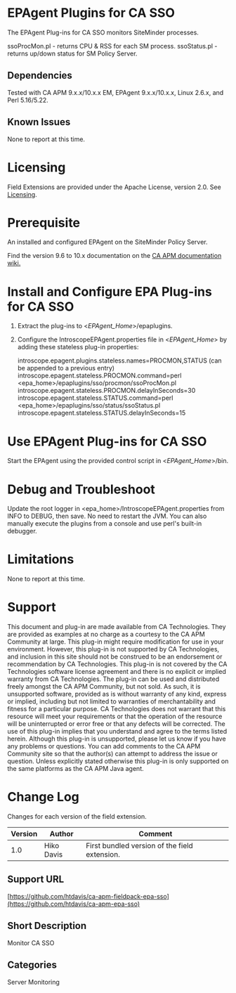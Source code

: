 # EPAgent Plugins for CA SSO

The EPAgent Plug-ins for CA SSO monitors SiteMinder processes.

ssoProcMon.pl - returns CPU & RSS for each SM process.
ssoStatus.pl - returns up/down status for SM Policy Server.  

## Dependencies
Tested with CA APM 9.x.x/10.x.x EM, EPAgent 9.x.x/10.x.x, Linux 2.6.x, and Perl 5.16/5.22.

## Known Issues
None to report at this time.

# Licensing
Field Extensions are provided under the Apache License, version 2.0. See [Licensing](https://www.apache.org/licenses/LICENSE-2.0).

# Prerequisite
An installed and configured EPAgent on the SiteMinder Policy Server.

Find the version 9.6 to 10.x documentation on the [CA APM documentation wiki.](https://docops.ca.com)

# Install and Configure EPA Plug-ins for CA SSO
1. Extract the plug-ins to \<*EPAgent_Home*\>/epaplugins.
2. Configure the IntroscopeEPAgent.properties file in \<*EPAgent_Home*\> by adding these stateless plug-in properties:

    introscope.epagent.plugins.stateless.names=PROCMON,STATUS (can be appended to a previous entry)  
    introscope.epagent.stateless.PROCMON.command=perl <epa_home>/epaplugins/sso/procmon/ssoProcMon.pl  
    introscope.epagent.stateless.PROCMON.delayInSeconds=30  
    introscope.epagent.stateless.STATUS.command=perl <epa_home>/epaplugins/sso/status/ssoStatus.pl  
    introscope.epagent.stateless.STATUS.delayInSeconds=15  

# Use EPAgent Plug-ins for CA SSO
Start the EPAgent using the provided control script in \<*EPAgent_Home*\>/bin.

# Debug and Troubleshoot
Update the root logger in \<epa_home\>/IntroscopeEPAgent.properties from INFO to DEBUG, then save. No need to restart the JVM.
You can also manually execute the plugins from a console and use perl's built-in debugger.

# Limitations
None to report at this time.

# Support
This document and plug-in are made available from CA Technologies. They are provided as examples at no charge as a courtesy to the CA APM Community at large. This plug-in might require modification for use in your environment. However, this plug-in is not supported by CA Technologies, and inclusion in this site should not be construed to be an endorsement or recommendation by CA Technologies. This plug-in is not covered by the CA Technologies software license agreement and there is no explicit or implied warranty from CA Technologies. The plug-in can be used and distributed freely amongst the CA APM Community, but not sold. As such, it is unsupported software, provided as is without warranty of any kind, express or implied, including but not limited to warranties of merchantability and fitness for a particular purpose. CA Technologies does not warrant that this resource will meet your requirements or that the operation of the resource will be uninterrupted or error free or that any defects will be corrected. The use of this plug-in implies that you understand and agree to the terms listed herein.
Although this plug-in is unsupported, please let us know if you have any problems or questions. You can add comments to the CA APM Community site so that the author(s) can attempt to address the issue or question.
Unless explicitly stated otherwise this plug-in is only supported on the same platforms as the CA APM Java agent.

# Change Log
Changes for each version of the field extension.

Version | Author | Comment
--------|--------|--------
1.0 | Hiko Davis | First bundled version of the field extension.


## Support URL
[https://github.com/htdavis/ca-apm-fieldpack-epa-sso](https://github.com/htdavis/ca-apm-epa-sso)

## Short Description
Monitor CA SSO

## Categories
Server Monitoring
